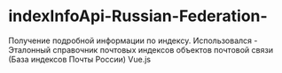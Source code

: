 # indexInfoApi-Russian-Federation-
Получение подробной информации по индексу.
Использовался - Эталонный справочник почтовых индексов объектов почтовой связи (База индексов Почты России)
Vue.js
